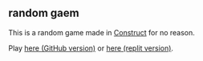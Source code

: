 ## random gaem
This is a random game made in [Construct](https://editor.construct.net) for no reason.

Play [here (GitHub version)](https://kwiatekmiki.github.io/randomgaem) or [here (replit version)](https://randomgaem.kwiatekmiki.repl.co).